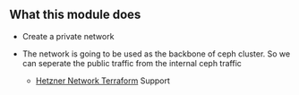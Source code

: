 ## What this module does

* Create a private network
* The network is going to be used as the backbone of ceph cluster. So we can seperate the public traffic from the internal ceph traffic

  * [Hetzner Network Terraform](https://registry.terraform.io/providers/hetznercloud/hcloud/latest/docs/resources/network) Support

